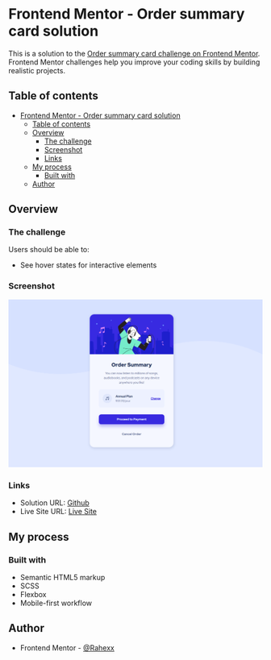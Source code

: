 # Frontend Mentor - Order summary card solution

This is a solution to the [Order summary card challenge on Frontend Mentor](https://www.frontendmentor.io/challenges/order-summary-component-QlPmajDUj). Frontend Mentor challenges help you improve your coding skills by building realistic projects.

## Table of contents

- [Frontend Mentor - Order summary card solution](#frontend-mentor---order-summary-card-solution)
  - [Table of contents](#table-of-contents)
  - [Overview](#overview)
    - [The challenge](#the-challenge)
    - [Screenshot](#screenshot)
    - [Links](#links)
  - [My process](#my-process)
    - [Built with](#built-with)
  - [Author](#author)

## Overview

### The challenge

Users should be able to:

- See hover states for interactive elements

### Screenshot

![](./screenshot.png)

### Links

- Solution URL: [Github](https://github.com/Rahexx/OrderSummaryComponent)
- Live Site URL: [Live Site](https://rahexx.github.io/OrderSummaryComponent/)

## My process

### Built with

- Semantic HTML5 markup
- SCSS
- Flexbox
- Mobile-first workflow

## Author

- Frontend Mentor - [@Rahexx](https://www.frontendmentor.io/profile/Rahexx)
